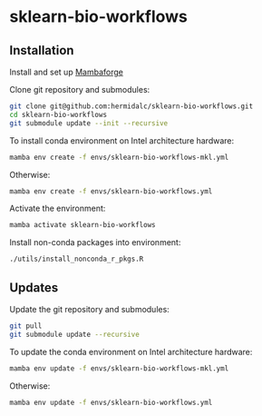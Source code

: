 # sklearn-bio-workflows

## Installation

Install and set up [Mambaforge](https://github.com/conda-forge/miniforge#mambaforge)

Clone git repository and submodules:

```bash
git clone git@github.com:hermidalc/sklearn-bio-workflows.git
cd sklearn-bio-workflows
git submodule update --init --recursive
```

To install conda environment on Intel architecture hardware:

```bash
mamba env create -f envs/sklearn-bio-workflows-mkl.yml
```

Otherwise:

```bash
mamba env create -f envs/sklearn-bio-workflows.yml
```

Activate the environment:

```bash
mamba activate sklearn-bio-workflows
```

Install non-conda packages into environment:

```bash
./utils/install_nonconda_r_pkgs.R
```

## Updates

Update the git repository and submodules:

```bash
git pull
git submodule update --recursive
```

To update the conda environment on Intel architecture hardware:

```bash
mamba env update -f envs/sklearn-bio-workflows-mkl.yml
```

Otherwise:

```bash
mamba env update -f envs/sklearn-bio-workflows.yml
```
